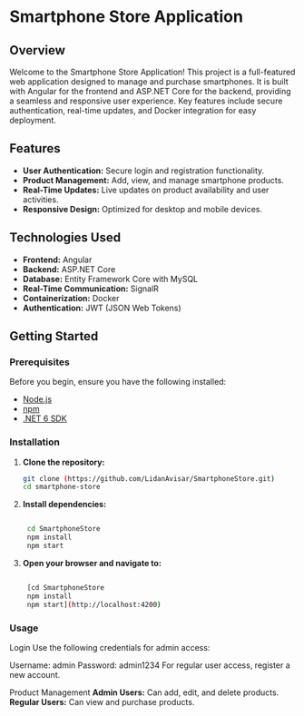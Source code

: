 # Smartphone Store Application

## Overview

Welcome to the Smartphone Store Application! This project is a full-featured web application designed to manage and purchase smartphones. It is built with Angular for the frontend and ASP.NET Core for the backend, providing a seamless and responsive user experience. Key features include secure authentication, real-time updates, and Docker integration for easy deployment.

## Features

- **User Authentication:** Secure login and registration functionality.
- **Product Management:** Add, view, and manage smartphone products.
- **Real-Time Updates:** Live updates on product availability and user activities.
- **Responsive Design:** Optimized for desktop and mobile devices.

## Technologies Used

- **Frontend:** Angular
- **Backend:** ASP.NET Core
- **Database:** Entity Framework Core with MySQL
- **Real-Time Communication:** SignalR
- **Containerization:** Docker
- **Authentication:** JWT (JSON Web Tokens)

## Getting Started

### Prerequisites

Before you begin, ensure you have the following installed:

- [Node.js](https://nodejs.org/en/download/)
- [npm](https://www.npmjs.com/get-npm)
- [.NET 6 SDK](https://dotnet.microsoft.com/download/dotnet/6.0)

### Installation

1. **Clone the repository:**
   ```bash
   git clone (https://github.com/LidanAvisar/SmartphoneStore.git)
   cd smartphone-store
   
2. **Install dependencies:**
   ```bash
   
    cd SmartphoneStore
    npm install
    npm start

3. **Open your browser and navigate to:**
   ```bash
   
    [cd SmartphoneStore
    npm install
    npm start](http://localhost:4200)

### Usage
Login
Use the following credentials for admin access:

Username: admin
Password: admin1234
For regular user access, register a new account.

Product Management
**Admin Users:** Can add, edit, and delete products.
**Regular Users:** Can view and purchase products.
